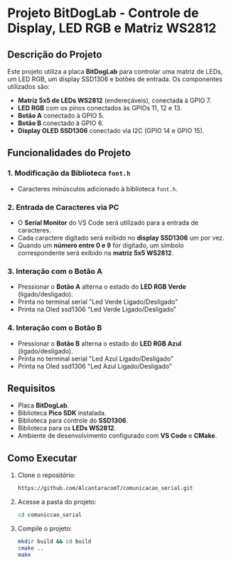 # Projeto BitDogLab - Controle de Display, LED RGB e Matriz WS2812

## Descrição do Projeto

Este projeto utiliza a placa **BitDogLab** para controlar uma matriz de LEDs, um LED RGB, um display SSD1306 e botões de entrada. Os componentes utilizados são:

- **Matriz 5x5 de LEDs WS2812** (endereçáveis), conectada à GPIO 7.
- **LED RGB** com os pinos conectados às GPIOs 11, 12 e 13.
- **Botão A** conectado à GPIO 5.
- **Botão B** conectado à GPIO 6.
- **Display OLED SSD1306** conectado via I2C (GPIO 14 e GPIO 15).

## Funcionalidades do Projeto

### 1. Modificação da Biblioteca `font.h`
- Caracteres minúsculos adicionado à biblioteca `font.h`.

### 2. Entrada de Caracteres via PC
- O **Serial Monitor** do VS Code será utilizado para a entrada de caracteres.
- Cada caractere digitado será exibido no **display SSD1306** um por vez.
- Quando um **número entre 0 e 9** for digitado, um símbolo correspondente será exibido na **matriz 5x5 WS2812**.

### 3. Interação com o Botão A
- Pressionar o **Botão A** alterna o estado do **LED RGB Verde** (ligado/desligado).
- Printa no terminal serial "Led Verde Ligado/Desligado"
- Printa na Oled ssd1306 "Led Verde Ligado/Desligado"

### 4. Interação com o Botão B
- Pressionar o **Botão B** alterna o estado do **LED RGB Azul** (ligado/desligado).
- Printa no terminal serial "Led Azul Ligado/Desligado"
- Printa na Oled ssd1306 "Led Azul Ligado/Desligado"

## Requisitos
- Placa **BitDogLab**.
- Biblioteca **Pico SDK** instalada.
- Biblioteca para controle do **SSD1306**.
- Biblioteca para os **LEDs WS2812**.
- Ambiente de desenvolvimento configurado com **VS Code** e **CMake**.

## Como Executar
1. Clone o repositório:
   ```sh
   https://github.com/AlcantaracomT/comunicacao_serial.git
   ```
2. Acesse a pasta do projeto:
   ```sh
   cd comuniccao_serial
   ```
3. Compile o projeto:
   ```sh
   mkdir build && cd build
   cmake ..
   make
